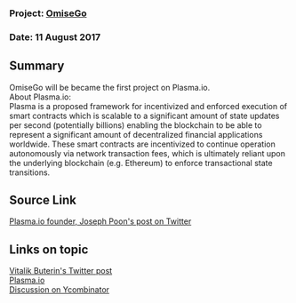 ### Project: [OmiseGo](../projects/omisego.md)
### Date: 11 August 2017
## Summary
OmiseGo will be became the first project on Plasma.io.  
About Plasma.io:  
Plasma is a proposed framework for incentivized and enforced execution of smart contracts which is scalable to a significant amount of state updates per second (potentially billions) enabling the blockchain to be able to represent a significant amount of decentralized financial applications worldwide.
These smart contracts are incentivized to continue operation autonomously via network transaction fees, which is ultimately reliant upon the underlying blockchain (e.g. Ethereum) to enforce transactional state transitions.
## Source Link
[Plasma.io founder, Joseph Poon's post on Twitter](https://twitter.com/omise_go/status/895702821567213568)
## Links on topic
[Vitalik Buterin's Twitter post](https://twitter.com/VitalikButerin/status/895467347502182401)  
[Plasma.io](https://plasma.io/)  
[Discussion on Ycombinator](https://news.ycombinator.com/item?id=14976153)
